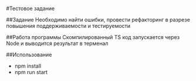 #Тестовое задание

##Задание
Необходимо найти ошибки, провести рефакторинг в разрезе повышения поддерживаемости и тестируемости

##Работа программы
Скомпилированный TS код запускается через Node и выводится результат в терменал

##Использование
 - npm install
 - npm run start